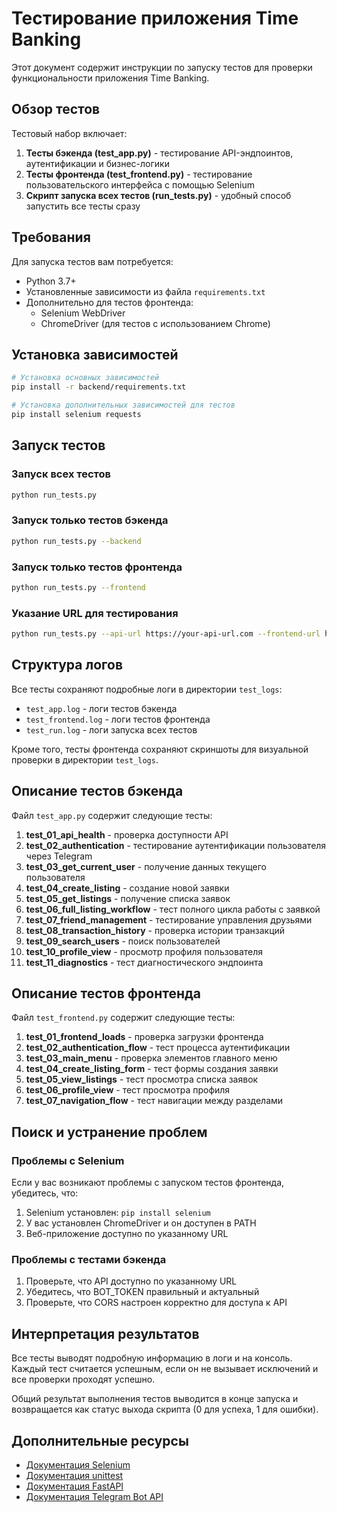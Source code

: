 # Тестирование приложения Time Banking

Этот документ содержит инструкции по запуску тестов для проверки функциональности приложения Time Banking.

## Обзор тестов

Тестовый набор включает:

1. **Тесты бэкенда (test_app.py)** - тестирование API-эндпоинтов, аутентификации и бизнес-логики
2. **Тесты фронтенда (test_frontend.py)** - тестирование пользовательского интерфейса с помощью Selenium
3. **Скрипт запуска всех тестов (run_tests.py)** - удобный способ запустить все тесты сразу

## Требования

Для запуска тестов вам потребуется:

- Python 3.7+
- Установленные зависимости из файла `requirements.txt`
- Дополнительно для тестов фронтенда:
  - Selenium WebDriver
  - ChromeDriver (для тестов с использованием Chrome)

## Установка зависимостей

```bash
# Установка основных зависимостей
pip install -r backend/requirements.txt

# Установка дополнительных зависимостей для тестов
pip install selenium requests
```

## Запуск тестов

### Запуск всех тестов

```bash
python run_tests.py
```

### Запуск только тестов бэкенда

```bash
python run_tests.py --backend
```

### Запуск только тестов фронтенда

```bash
python run_tests.py --frontend
```

### Указание URL для тестирования

```bash
python run_tests.py --api-url https://your-api-url.com --frontend-url https://your-frontend-url.com
```

## Структура логов

Все тесты сохраняют подробные логи в директории `test_logs`:

- `test_app.log` - логи тестов бэкенда
- `test_frontend.log` - логи тестов фронтенда
- `test_run.log` - логи запуска всех тестов

Кроме того, тесты фронтенда сохраняют скриншоты для визуальной проверки в директории `test_logs`.

## Описание тестов бэкенда

Файл `test_app.py` содержит следующие тесты:

1. **test_01_api_health** - проверка доступности API
2. **test_02_authentication** - тестирование аутентификации пользователя через Telegram
3. **test_03_get_current_user** - получение данных текущего пользователя
4. **test_04_create_listing** - создание новой заявки
5. **test_05_get_listings** - получение списка заявок
6. **test_06_full_listing_workflow** - тест полного цикла работы с заявкой
7. **test_07_friend_management** - тестирование управления друзьями
8. **test_08_transaction_history** - проверка истории транзакций
9. **test_09_search_users** - поиск пользователей
10. **test_10_profile_view** - просмотр профиля пользователя
11. **test_11_diagnostics** - тест диагностического эндпоинта

## Описание тестов фронтенда

Файл `test_frontend.py` содержит следующие тесты:

1. **test_01_frontend_loads** - проверка загрузки фронтенда
2. **test_02_authentication_flow** - тест процесса аутентификации
3. **test_03_main_menu** - проверка элементов главного меню
4. **test_04_create_listing_form** - тест формы создания заявки
5. **test_05_view_listings** - тест просмотра списка заявок
6. **test_06_profile_view** - тест просмотра профиля
7. **test_07_navigation_flow** - тест навигации между разделами

## Поиск и устранение проблем

### Проблемы с Selenium

Если у вас возникают проблемы с запуском тестов фронтенда, убедитесь, что:

1. Selenium установлен: `pip install selenium`
2. У вас установлен ChromeDriver и он доступен в PATH
3. Веб-приложение доступно по указанному URL

### Проблемы с тестами бэкенда

1. Проверьте, что API доступно по указанному URL
2. Убедитесь, что BOT_TOKEN правильный и актуальный
3. Проверьте, что CORS настроен корректно для доступа к API

## Интерпретация результатов

Все тесты выводят подробную информацию в логи и на консоль. Каждый тест считается успешным, если он не вызывает исключений и все проверки проходят успешно.

Общий результат выполнения тестов выводится в конце запуска и возвращается как статус выхода скрипта (0 для успеха, 1 для ошибки).

## Дополнительные ресурсы

- [Документация Selenium](https://selenium-python.readthedocs.io/)
- [Документация unittest](https://docs.python.org/3/library/unittest.html)
- [Документация FastAPI](https://fastapi.tiangolo.com/)
- [Документация Telegram Bot API](https://core.telegram.org/bots/api) 